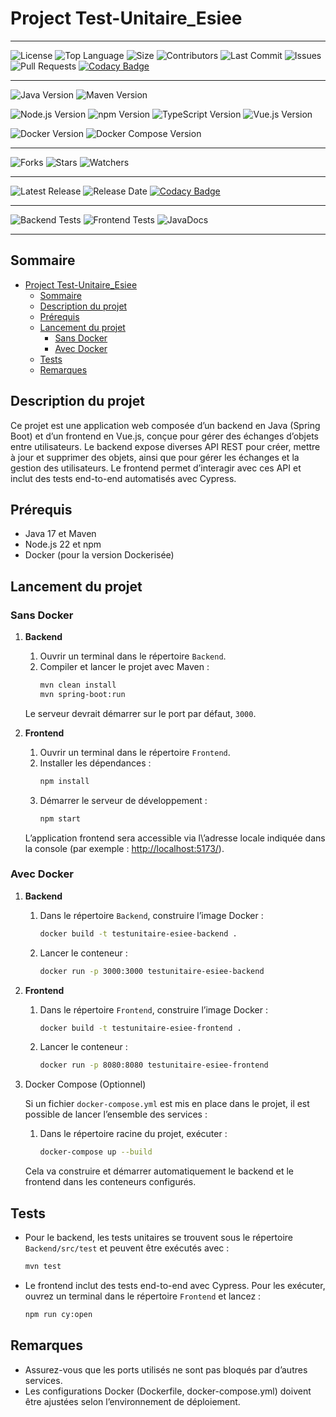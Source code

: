 # Project Test-Unitaire_Esiee

---

![License](https://img.shields.io/github/license/Redstoneur/Test-Unitaire_Esiee)
![Top Language](https://img.shields.io/github/languages/top/Redstoneur/Test-Unitaire_Esiee)
![Size](https://img.shields.io/github/repo-size/Redstoneur/Test-Unitaire_Esiee)
![Contributors](https://img.shields.io/github/contributors/Redstoneur/Test-Unitaire_Esiee)
![Last Commit](https://img.shields.io/github/last-commit/Redstoneur/Test-Unitaire_Esiee)
![Issues](https://img.shields.io/github/issues/Redstoneur/Test-Unitaire_Esiee)
![Pull Requests](https://img.shields.io/github/issues-pr/Redstoneur/Test-Unitaire_Esiee)
[![Codacy Badge](https://app.codacy.com/project/badge/Grade/74796f194bb24bdcb67e05ee91a74b5d)](https://app.codacy.com/gh/Redstoneur/Test-Unitaire_Esiee/dashboard?utm_source=gh&utm_medium=referral&utm_content=&utm_campaign=Badge_grade)

---

![Java Version](https://img.shields.io/badge/java-17-blue)
![Maven Version](https://img.shields.io/badge/maven-3.8.3-blue)

![Node.js Version](https://img.shields.io/badge/node.js-22-blue)
![npm Version](https://img.shields.io/badge/npm-8.1.0-blue)
![TypeScript Version](https://img.shields.io/badge/typescript-4.4.4-blue)
![Vue.js Version](https://img.shields.io/badge/vue.js-3.2.20-blue)

![Docker Version](https://img.shields.io/badge/docker-20.10.8-blue)
![Docker Compose Version](https://img.shields.io/badge/DockerCompose-1.29.2-blue)

---

![Forks](https://img.shields.io/github/forks/Redstoneur/Test-Unitaire_Esiee)
![Stars](https://img.shields.io/github/stars/Redstoneur/Test-Unitaire_Esiee)
![Watchers](https://img.shields.io/github/watchers/Redstoneur/Test-Unitaire_Esiee)

---

![Latest Release](https://img.shields.io/github/v/release/Redstoneur/Test-Unitaire_Esiee)
![Release Date](https://img.shields.io/github/release-date/Redstoneur/Test-Unitaire_Esiee)
[![Codacy Badge](https://app.codacy.com/project/badge/Grade/74796f194bb24bdcb67e05ee91a74b5d)](https://app.codacy.com/gh/Redstoneur/Test-Unitaire_Esiee/dashboard?utm_source=gh&utm_medium=referral&utm_content=&utm_campaign=Badge_grade)

---

![Backend Tests](https://img.shields.io/github/actions/workflow/status/Redstoneur/Test-Unitaire_Esiee/backend-tests.yml?label=Backend%20Tests)
![Frontend Tests](https://img.shields.io/github/actions/workflow/status/Redstoneur/Test-Unitaire_Esiee/cypress.yml?label=Frontend%20Tests)
![JavaDocs](https://img.shields.io/github/actions/workflow/status/Redstoneur/Test-Unitaire_Esiee/generate-javadoc.yml?label=JavaDocs)

---

## Sommaire

<!-- TOC -->
* [Project Test-Unitaire_Esiee](#project-test-unitaire_esiee)
  * [Sommaire](#sommaire)
  * [Description du projet](#description-du-projet)
  * [Prérequis](#prérequis)
  * [Lancement du projet](#lancement-du-projet)
    * [Sans Docker](#sans-docker)
    * [Avec Docker](#avec-docker)
  * [Tests](#tests)
  * [Remarques](#remarques)
<!-- TOC -->

## Description du projet

Ce projet est une application web composée d’un backend en Java (Spring Boot) et d’un frontend en Vue.js, conçue pour
gérer des échanges d’objets entre utilisateurs. Le backend expose diverses API REST pour créer, mettre à jour et
supprimer des objets, ainsi que pour gérer les échanges et la gestion des utilisateurs. Le frontend permet d’interagir
avec ces API et inclut des tests end-to-end automatisés avec Cypress.

## Prérequis

* Java 17 et Maven
* Node.js 22 et npm
* Docker (pour la version Dockerisée)

## Lancement du projet

### Sans Docker

1. **Backend**

    1. Ouvrir un terminal dans le répertoire `Backend`.
    2. Compiler et lancer le projet avec Maven :
       ```bash
       mvn clean install
       mvn spring-boot:run
       ```

   Le serveur devrait démarrer sur le port par défaut, `3000`.

2. **Frontend**

    1. Ouvrir un terminal dans le répertoire `Frontend`.
    2. Installer les dépendances :
       ```bash
       npm install
       ```
    3. Démarrer le serveur de développement :
       ```bash
       npm start
       ```
   L’application frontend sera accessible via l\’adresse locale indiquée dans la console (par
   exemple : <http://localhost:5173/>).

### Avec Docker

1. **Backend**

    1. Dans le répertoire `Backend`, construire l’image Docker :
       ```bash
       docker build -t testunitaire-esiee-backend .
       ```
    2. Lancer le conteneur :
       ```bash
       docker run -p 3000:3000 testunitaire-esiee-backend
       ```

2. **Frontend**

    1. Dans le répertoire `Frontend`, construire l’image Docker :
       ```bash
       docker build -t testunitaire-esiee-frontend .
       ```
    2. Lancer le conteneur :
       ```bash
       docker run -p 8080:8080 testunitaire-esiee-frontend
       ```

3. Docker Compose (Optionnel)

   Si un fichier `docker-compose.yml` est mis en place dans le projet, il est possible de lancer l’ensemble des
   services :

    1. Dans le répertoire racine du projet, exécuter :
       ```bash
       docker-compose up --build
       ```

   Cela va construire et démarrer automatiquement le backend et le frontend dans les conteneurs configurés.

## Tests

* Pour le backend, les tests unitaires se trouvent sous le répertoire `Backend/src/test` et peuvent être exécutés avec :
  ```bash
  mvn test
  ```
* Le frontend inclut des tests end-to-end avec Cypress. Pour les exécuter, ouvrez un terminal dans le répertoire
  `Frontend` et lancez :
  ```bash
  npm run cy:open
  ```

## Remarques

* Assurez-vous que les ports utilisés ne sont pas bloqués par d’autres services.
* Les configurations Docker (Dockerfile, docker-compose.yml) doivent être ajustées selon l’environnement de déploiement.